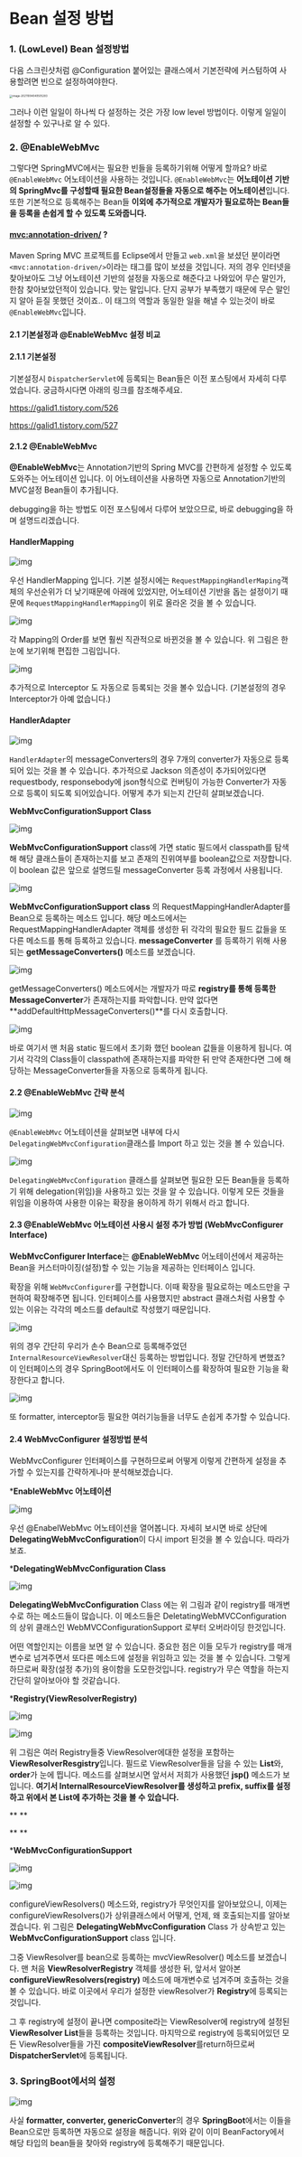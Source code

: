 

# Bean 설정 방법



### 1. (LowLevel) Bean 설정방법

다음 스크린샷처럼 @Configuration 붙어있는 클래스에서 기본전략에 커스텀하여 사용할려면 빈으로 설정하여야한다. 

<img src="img/image-20211004040505293.png" alt="image-20211004040505293" style="zoom:33%;" />

그러나 이런 일일이 하나씩 다 설정하는 것은 가장 low level 방법이다. 이렇게 일일이 설정할 수 있구나로 알 수 있다.



### 2. @EnableWebMvc

그렇다면 SpringMVC에서는 필요한 빈들을 등록하기위해 어떻게 할까요? 바로 `@EnableWebMvc` 어노테이션을 사용하는 것입니다. `@EnableWebMvc`는 **어노테이션 기반의 SpringMvc를 구성할때 필요한 Bean설정들을 자동으로 해주는 어노테이션**입니다. 또한 기본적으로 등록해주는 Bean들 **이외에 추가적으로 개발자가 필요로하는 Bean들을 등록을 손쉽게 할 수 있도록 도와줍니다.**

 

#### <mvc:annotation-driven/> ?

Maven Spring MVC 프로젝트를 Eclipse에서 만들고 `web.xml`을 보셨던 분이라면 `<mvc:annotation-driven/>`이라는 태그를 많이 보셨을 것입니다. 저의 경우 인터넷을 찾아보아도 그냥 어노테이션 기반의 설정을 자동으로 해준다고 나와있어 무슨 말인가, 한참 찾아보았던적이 있습니다. 맞는 말입니다. 단지 공부가 부족했기 때문에 무슨 말인지 알아 듣질 못했던 것이죠.. 이 태그의 역할과 동일한 일을 해낼 수 있는것이 바로 `@EnableWebMvc`입니다.

 

 

#### 2.1 기본설정과 @EnableWebMvc 설정 비교

#### 2.1.1 기본설정

기본설정시 `DispatcherServlet`에 등록되는 Bean들은 이전 포스팅에서 자세히 다루었습니다. 궁금하시다면 아래의 링크를 참조해주세요.

https://galid1.tistory.com/526

https://galid1.tistory.com/527

 

 

#### 2.1.2 @EnableWebMvc

**@EnableWebMvc**는 Annotation기반의 Spring MVC를 간편하게 설정할 수 있도록 도와주는 어노테이션 입니다. 이 어노테이션을 사용하면 자동으로 Annotation기반의 MVC설정 Bean들이 추가됩니다.

debugging을 하는 방법도 이전 포스팅에서 다루어 보았으므로, 바로 debugging을 하며 설명드리겠습니다.

 

#### HandlerMapping

![img](https://t1.daumcdn.net/cfile/tistory/9966C6405CCA5B2640)

우선 HandlerMapping 입니다. 기본 설정시에는 `RequestMappingHandlerMaping`객체의 우선순위가 더 낮기때문에 아래에 있었지만, 어노테이션 기반을 돕는 설정이기 때문에 `RequestMappingHandlerMapping`이 위로 올라온 것을 볼 수 있습니다.

 

![img](https://t1.daumcdn.net/cfile/tistory/99F2D9395CCA5B2906)

각 Mapping의 Order를 보면 훨씬 직관적으로 바뀐것을 볼 수 있습니다. 위 그림은 한눈에 보기위해 편집한 그림입니다.

 

![img](https://t1.daumcdn.net/cfile/tistory/99578B485CCA5B2C0E)

추가적으로 Interceptor 도 자동으로 등록되는 것을 볼수 있습니다. (기본설정의 경우 Interceptor가 아예 없습니다.)

 

 

#### HandlerAdapter

![img](https://t1.daumcdn.net/cfile/tistory/9981CF465CCA5B3006)

`HandlerAdapter`의 messageConverters의 경우 7개의 converter가 자동으로 등록되어 있는 것을 볼 수 있습니다. 추가적으로 Jackson 의존성이 추가되어있다면 requestbody, responsebody에 json형식으로 컨버팅이 가능한 Converter가 자동으로 등록이 되도록 되어있습니다. 어떻게 추가 되는지 간단히 살펴보겠습니다.

 

**WebMvcConfigurationSupport Class**

![img](https://t1.daumcdn.net/cfile/tistory/995F6E3D5CCE6DD03A)

**WebMvcConfigurationSupport** class에 가면 static 필드에서 classpath를 탐색해 해당 클래스들이 존재하는지를 보고 존재의 진위여부를 boolean값으로 저장합니다. 이 boolean 값은 앞으로 설명드릴 messageConverter 등록 과정에서 사용됩니다.



![img](https://t1.daumcdn.net/cfile/tistory/99A07C4C5CCE6DD00E)

**WebMvcConfigurationSupport class** 의 RequestMappingHandlerAdapter를 Bean으로 등록하는 메소드 입니다. 해당 메소드에서는 RequestMappingHandlerAdapter 객체를 생성한 뒤 각각의 필요한 필드 값들을 또다른 메소드를 통해 등록하고 있습니다. **messageConverter** 를 등록하기 위해 사용되는 **getMessageConverters()** 메소드를 보겠습니다.



![img](https://t1.daumcdn.net/cfile/tistory/99B2EA3C5CCE6DD003)

getMessageConverters() 메소드에서는 개발자가 따로 **registry를 통해 등록한 MessageConverter**가 존재하는지를 파악합니다. 만약 없다면 **addDefaultHttpMessageConverters()**를 다시 호출합니다.



![img](https://t1.daumcdn.net/cfile/tistory/99E1CF375CCE6DD007)

바로 여기서 맨 처음 static 필드에서 초기화 했던 boolean 값들을 이용하게 됩니다. 여기서 각각의 Class들이 classpath에 존재하는지를 파악한 뒤 만약 존재한다면 그에 해당하는 MessageConverter들을 자동으로 등록하게 됩니다.



 

#### 2.2 @EnableWebMvc 간략 분석

 

![img](https://t1.daumcdn.net/cfile/tistory/99B1D1345CCA5B3337)

`@EnableWebMvc` 어노테이션을 살펴보면 내부에 다시 `DelegatingWebMvcConfiguration`클래스를 Import 하고 있는 것을 볼 수 있습니다.

 

![img](https://t1.daumcdn.net/cfile/tistory/9965CA4B5CCA5B3706)

`DelegatingWebMvcConfiguration` 클래스를 살펴보면 필요한 모든 Bean들을 등록하기 위해 delegation(위임)을 사용하고 있는 것을 알 수 있습니다. 이렇게 모든 것들을 위임을 이용하여 사용한 이유는 확장을 용이하게 하기 위해서 라고 합니다.

 

 

#### 2.3 @EnableWebMvc 어노테이션 사용시 설정 추가 방법 (WebMvcConfigurer Interface)

**WebMvcConfigurer Interface**는 **@EnableWebMvc** 어노테이션에서 제공하는 Bean을 커스터마이징(설정)할 수 있는 기능을 제공하는 인터페이스 입니다.

확장을 위해 `WebMvcConfigurer`를 구현합니다. 이때 확장을 필요로하는 메소드만을 구현하여 확장해주면 됩니다. 인터페이스를 사용했지만 abstract 클래스처럼 사용할 수 있는 이유는 각각의 메소드를 default로 작성했기 때문입니다.

 

![img](https://t1.daumcdn.net/cfile/tistory/9904AC465CCA5B3B33)

위의 경우 간단히 우리가 손수 Bean으로 등록해주었던 `InternalResourceViewResolver`대신 등록하는 방법입니다. 정말 간단하게 변했죠? 이 인터페이스의 경우 SpringBoot에서도 이 인터페이스를 확장하여 필요한 기능을 확장한다고 합니다.

 

![img](https://t1.daumcdn.net/cfile/tistory/990CD6475CCA5B3E0C)

또 formatter, interceptor등 필요한 여러기능들을 너무도 손쉽게 추가할 수 있습니다.

 



#### 2.4 WebMvcConfigurer 설정방법 분석

WebMvcConfigurer 인터페이스를 구현하므로써 어떻게 이렇게 간편하게 설정을 추가할 수 있는지를 간략하게나마 분석해보겠습니다.



***EnableWebMvc 어노테이션**

![img](https://t1.daumcdn.net/cfile/tistory/997D234F5CCE566F2B)

우선 @EnabelWebMvc 어노테이션을 열어봅니다. 자세히 보시면 바로 상단에 **DelegatingWebMvcConfiguration**이 다시 import 된것을 볼 수 있습니다. 따라가보죠.





***DelegatingWebMvcConfiguration Class**

![img](https://t1.daumcdn.net/cfile/tistory/9939BD3A5CCE584B22)

**DelegatingWebMvcConfiguration** Class 에는 위 그림과 같이 registry를 매개변수로 하는 메소드들이 많습니다. 이 메소드들은 DeletatingWebMVCConfiguration의 상위 클래스인 WebMVCConfigurationSupport 로부터 오버라이딩 한것입니다.

어떤 역할인지는 이름을 보면 알 수 있습니다. 중요한 점은 이들 모두가 registry를 매개변수로 넘겨주면서 또다른 메소드에 설정을 위임하고 있는 것을 볼 수 있습니다. 그렇게 하므로써 확장(설정 추가)의 용이함을 도모한것입니다. registry가 무슨 역할을 하는지 간단히 알아보아야 할 것같습니다.





***Registry(ViewResolverRegistry)**

![img](https://t1.daumcdn.net/cfile/tistory/99A04E3C5CCE5A6F2B)

![img](https://t1.daumcdn.net/cfile/tistory/9980154B5CCE5A6F31)

위 그림은 여러 Registry들중 ViewResolver에대한 설정을 포함하는 **ViewResolverResgistry**입니다. 필드로 ViewResolver들을 담을 수 있는 **List**와, **order**가 눈에 띕니다. 메소드를 살펴보시면 앞서서 저희가 사용했던 **jsp()** 메소드가 보입니다. **여기서 InternalResourceViewResolver를 생성하고 prefix, suffix를 설정하고 위에서 본 List에 추가하는 것을 볼 수 있습니다.**

**
**

**
**

***WebMvcConfigurationSupport**

![img](https://t1.daumcdn.net/cfile/tistory/999160365CCE5B6931)

![img](https://t1.daumcdn.net/cfile/tistory/992F2C4B5CCE5B6934)

configureViewResolvers() 메소드와, registry가 무엇인지를 알아보았으니, 이제는 configureViewResolvers()가 상위클래스에서 어떻게, 언제, 왜 호출되는지를 알아보겠습니다. 위 그림은 **DelegatingWebMvcConfiguration** Class 가 상속받고 있는 **WebMvcConfigurationSupport** class 입니다.



그중 ViewResolver를 bean으로 등록하는 mvcViewResolver() 메소드를 보겠습니다. 맨 처음 **ViewResolverRegistry** 객체를 생성한 뒤, 앞서서 알아본 **configureViewResolvers(registry)** 메소드에 매개변수로 넘겨주며 호출하는 것을 볼 수 있습니다. 바로 이곳에서 우리가 설정한 viewResolver가 **Registry**에 등록되는 것입니다. 



그 후 registry에 설정이 끝나면 composite라는 ViewResolver에 registry에 설정된 **ViewResolver List**들을 등록하는 것입니다. 마지막으로 registry에 등록되어있던 모든 ViewResolver들을 가진 **compositeViewResolver**를return하므로써 **DispatcherServlet**에 등록됩니다.









### 3. SpringBoot에서의 설정

![img](https://t1.daumcdn.net/cfile/tistory/99BA914D5CCB9EC210)

사실 **formatter, converter, genericConverter**의 경우 **SpringBoot**에서는 이들을 Bean으로만 등록하면 자동으로 설정을 해줍니다. 위와 같이 이미 BeanFactory에서 해당 타입의 bean들을 찾아와 registry에 등록해주기 때문입니다.